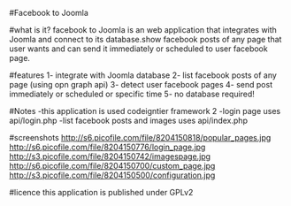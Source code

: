 #Facebook to Joomla

#what is it?
facebook to Joomla is an web application that integrates with Joomla and connect to its database.show facebook posts of any page that user wants and can send it immediately or scheduled to user facebook page.

#features
1- integrate with Joomla database
2- list facebook posts of any page (using opn graph api)
3- detect user facebook pages
4- send post immediately or scheduled or specific time
5- no database required!

#Notes
-this application is used codeigntier framework 2
-login page uses api/login.php 
-list facebook posts and images uses api/index.php

#screenshots
http://s6.picofile.com/file/8204150818/popular_pages.jpg
http://s6.picofile.com/file/8204150776/login_page.jpg
http://s3.picofile.com/file/8204150742/imagespage.jpg
http://s6.picofile.com/file/8204150700/custom_page.jpg
http://s3.picofile.com/file/8204150500/configuration.jpg

#licence
this application is published under GPLv2
